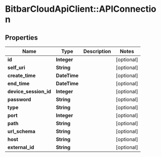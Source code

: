 # BitbarCloudApiClient::APIConnection

## Properties
Name | Type | Description | Notes
------------ | ------------- | ------------- | -------------
**id** | **Integer** |  | [optional] 
**self_uri** | **String** |  | [optional] 
**create_time** | **DateTime** |  | [optional] 
**end_time** | **DateTime** |  | [optional] 
**device_session_id** | **Integer** |  | [optional] 
**password** | **String** |  | [optional] 
**type** | **String** |  | [optional] 
**port** | **Integer** |  | [optional] 
**path** | **String** |  | [optional] 
**url_schema** | **String** |  | [optional] 
**host** | **String** |  | [optional] 
**external_id** | **String** |  | [optional] 

